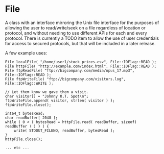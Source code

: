 # File

A class with an interface mirroring the Unix file interface for the purposes of allowing the user
to read/write/seek on a file regardless of location or protocol, and without needing to use different
APIs for each and every protocol. There is currently a TODO item to allow the use of user credentials
for access to secured protocols, but that will be included in a later release.

A few example uses:
```
File localFile( "/home/user1/stock_prices.csv", File::IOFlag::READ );
File httpFile( "http://example.com/index.html", File::IOFlag::READ );
File ftpReadFile( "ftp://bigcompany.com/media/opus_17.mp3", File::IOFlag::READ );
File ftpWriteFile( "ftp://bigcompany.com/visitors.log", File::IOFlag::WRITE );

// Let them know we gave them a visit.
char visitor[] = "Johnny O.T. Spot\n";
ftpWriteFile.append( visitor, strlen( visitor ) );
ftpWriteFile.close();

int64_t bytesRead;
char readBuffer[ 2048 ];
while ( 0 < ( bytesRead = httpFile.read( readBuffer, sizeof( readBuffer ) ) ) ) {
    write( STDOUT_FILENO, readBuffer, bytesRead );
}
httpFile.close();

... etc ...

```
